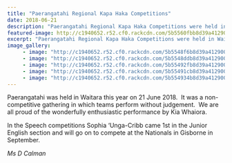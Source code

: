 ```yaml
---
title: "Paerangatahi Regional Kapa Haka Competitions"
date: 2018-06-21
description: "Paerangatahi Regional Kapa Haka Competitions were held in Waitara on 21 June 2018..."
featured-image: http://c1940652.r52.cf0.rackcdn.com/5b5560fbb8d39a41290007f8/pafter-they-performed-320.gif
excerpt: "Paerangatahi Regional Kapa Haka Competitions were held in Waitara on 21 June 2018."
image_gallery:
     - image: "http://c1940652.r52.cf0.rackcdn.com/5b5548f6b8d39a41290007c1/dwhaea-lynnaire-and-the-kapa-haka-group.gif"
     - image: "http://c1940652.r52.cf0.rackcdn.com/5b5548ddb8d39a41290007af/aaaaUntitled-1.gif"
     - image: "http://c1940652.r52.cf0.rackcdn.com/5b55492fb8d39a41290007de/pon-stage-6.gif"
     - image: "http://c1940652.r52.cf0.rackcdn.com/5b55491cb8d39a41290007d4/pgirls.1if.gif"
     - image: "http://c1940652.r52.cf0.rackcdn.com/5b554934b8d39a41290007e1/scalled-up-on-stage-to-sing-leightons-brother.gif"
---
```


<p>Paerangatahi was held in Waitara this year on 21 June 2018.&nbsp; It was a non-competitive gathering in which teams perform without judgement.&nbsp; We are all proud of the wonderfully enthusiastic performance by Kia Whaiora.&nbsp;</p>
<p>In the Speech competitions Sophia &lsquo;Unga-Cribb came 1st in the Junior English section and will go on to compete at the Nationals in Gisborne in September.</p>
<p><em>Ms D Calman</em></p>

